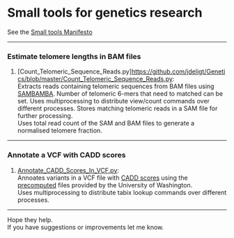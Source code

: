 Small tools for genetics research 
========

See the [Small tools Manifesto](https://github.com/pjotrp/bioinformatics)  

---
### Estimate telomere lengths in BAM files
1. [Count_Telomeric_Sequence_Reads.py]https://github.com/jdeligt/Genetics/blob/master/Count_Telomeric_Sequence_Reads.py:  
   Extracts reads containing telomeric sequences from BAM files using [SAMBAMBA](http://lomereiter.github.io/sambamba/).
   Number of telomeric 6-mers that need to matched can be set.
   Uses multiprocessing to distribute view/count commands over different processes.
   Stores matching telomeric reads in a SAM file for further processing.  
   Uses total read count of the SAM and BAM files to generate a normalised telomere fraction.  
  
---
### Annotate a VCF with CADD scores
1. [Annotate_CADD_Scores_In_VCF.py](https://github.com/jdeligt/Genetics/blob/master/Annotate_CADD_Scores_In_VCF.py):  
   Annoates variants in a VCF file with [CADD scores](http://cadd.gs.washington.edu/score) using the [precomputed](http://cadd.gs.washington.edu/download) files provided by  the University of Washington.  
   Uses multiprocessing to distribute tabix lookup commands over different processes.  
  
---  
Hope they help.  
If you have suggestions or improvements let me know.  
